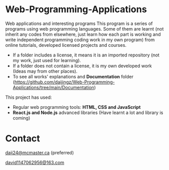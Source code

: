 # Web-Programming-Applications
Web applications and interesting programs
This program is a series of programs using web programming languages. Some of them are learnt (not inherit any codes from elsewhere, just learn how each part is working and write independent programming coding work in my own program) from online tutorials, developed licensed projects and courses.
* If a folder includes a license, it means it is an imported repository (not my work, just used for learning).
* If a folder does not contain a license, it is my own developed work (Ideas may from other places).
* To see all works' explanations and  **Documentation** folder (https://github.com/daijingz/Web-Programming-Applications/tree/main/Documentation)

This project has used:
* Regular web programming tools: **HTML, CSS and JavaScript**
* **React.js and Node.js** advanced libraries (Have learnt a lot and library is coming)

# Contact
daij24@mcmaster.ca
(preferred)

david1147062956@163.com
